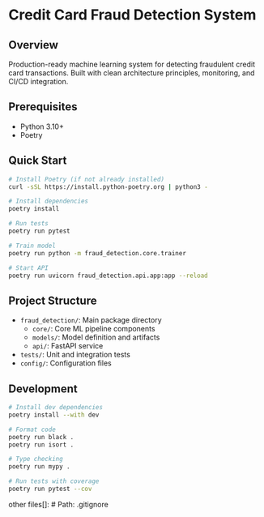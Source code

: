 # Credit Card Fraud Detection System

## Overview
Production-ready machine learning system for detecting fraudulent credit card transactions. Built with clean architecture principles, monitoring, and CI/CD integration.

## Prerequisites
- Python 3.10+
- Poetry

## Quick Start
```bash
# Install Poetry (if not already installed)
curl -sSL https://install.python-poetry.org | python3 -

# Install dependencies
poetry install

# Run tests
poetry run pytest

# Train model
poetry run python -m fraud_detection.core.trainer

# Start API
poetry run uvicorn fraud_detection.api.app:app --reload
```

## Project Structure
- `fraud_detection/`: Main package directory
  - `core/`: Core ML pipeline components
  - `models/`: Model definition and artifacts
  - `api/`: FastAPI service
- `tests/`: Unit and integration tests
- `config/`: Configuration files

## Development
```bash
# Install dev dependencies
poetry install --with dev

# Format code
poetry run black .
poetry run isort .

# Type checking
poetry run mypy .

# Run tests with coverage
poetry run pytest --cov
```

other files[]: # Path: .gitignore